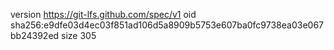 version https://git-lfs.github.com/spec/v1
oid sha256:e9dfe03d4ec03f851ad106d5a8909b5753e607ba0fc9738ea03e067bb24392ed
size 305
